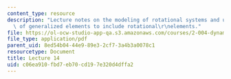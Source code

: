 ```yaml
---
content_type: resource
description: "Lecture notes on the modeling of rotational systems and updated tables\
  \ of generalized elements to include rotational\r\nelements."
file: https://ol-ocw-studio-app-qa.s3.amazonaws.com/courses/2-004-dynamics-and-control-ii-spring-2008/c06ea910fbd7eb70cd197e320d4dffa2_lecture_14.pdf
file_type: application/pdf
parent_uid: 8ed54b04-44e9-89e3-2cf7-3a4b3a0078c1
resourcetype: Document
title: Lecture 14
uid: c06ea910-fbd7-eb70-cd19-7e320d4dffa2
---
```

